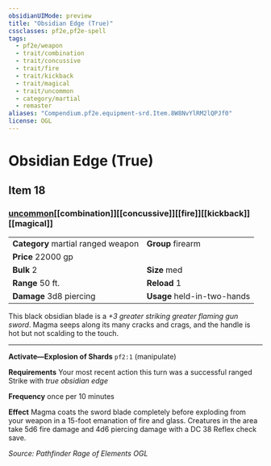 ```yaml
---
obsidianUIMode: preview
title: "Obsidian Edge (True)"
cssclasses: pf2e,pf2e-spell
tags:
  - pf2e/weapon
  - trait/combination
  - trait/concussive
  - trait/fire
  - trait/kickback
  - trait/magical
  - trait/uncommon
  - category/martial
  - remaster
aliases: "Compendium.pf2e.equipment-srd.Item.8W8NvYlRM2lQPJf0"
license: OGL
---
```

# Obsidian Edge (True)
## Item 18
### [uncommon](uncommon "Uncommon Rarity Trait")[[combination]][[concussive]][[fire]][[kickback]][[magical]]

|  |  |
| -- | -- |
| **Category** martial ranged weapon | **Group** firearm |
| **Price** 22000 gp |  |
| **Bulk** 2 | **Size** med |
|**Range** 50 ft.| **Reload** 1|
| **Damage** 3d8 piercing  | **Usage** held-in-two-hands |



This black obsidian blade is a _+3 greater striking greater flaming gun sword_. Magma seeps along its many cracks and crags, and the handle is hot but not scalding to the touch.

* * *

**Activate—Explosion of Shards** `pf2:1` (manipulate)

**Requirements** Your most recent action this turn was a successful ranged Strike with _true obsidian edge_

**Frequency** once per 10 minutes

**Effect** Magma coats the sword blade completely before exploding from your weapon in a 15-foot emanation of fire and glass. Creatures in the area take 5d6 fire damage and 4d6 piercing damage with a DC 38 Reflex check save.

*Source: Pathfinder Rage of Elements*
*OGL*